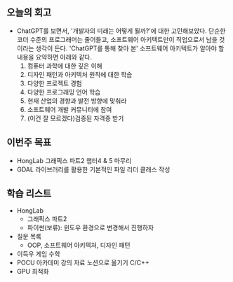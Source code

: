 ## 오늘의 회고
- ChatGPT를 보면서, '개발자의 미래는 어떻게 될까?'에 대한 고민해보았다. 단순한 코더 수준의 프로그래머는 줄어들고, 소프트웨어 아키텍트만이 직업으로서 남을 것이라는 생각이 든다. 'ChatGPT를 통해 찾아 본' 소프트웨어 아키텍트가 알아야 할 내용을 요약하면 아래와 같다.
	1. 컴퓨터 과학에 대한 깊은 이해
	2. 디자인 패턴과 아키텍처 원칙에 대한 학습
	3. 다양한 프로젝트 경험
	4. 다양한 프로그래밍 언어 학습
	5. 현재 산업의 경향과 발전 방향에 맞춰라
	6. 소프트웨어 개발 커뮤니티에 참여
	7. (이건 잘 모르겠다)검증된 자격증 받기
## 이번주 목표
- HongLab 그래픽스 파트2 챕터4 & 5 마무리 
- GDAL 라이브러리를 활용한 기본적인 파일 리더 클래스 작성
## 학습 리스트
  - HongLab
    - 그래픽스 파트2
    - 파이썬(보류): 윈도우 환경으로 변경해서 진행하자
  - 질문 목록
      - OOP, 소프트웨어 아키텍처, 디자인 패턴
  - 이득우 게임 수학
  - POCU 아카데미 강의 자료 노션으로 옮기기 C/C++
  - GPU 최적화
